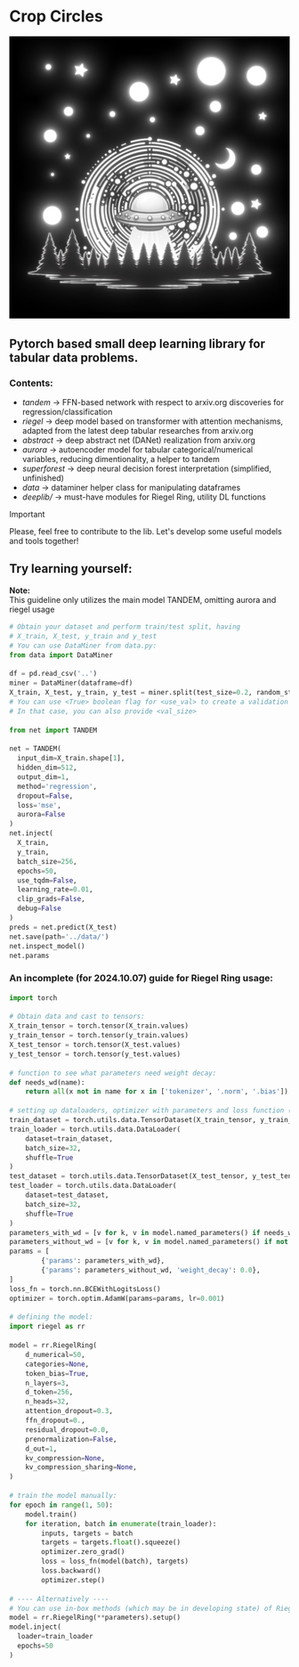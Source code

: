 # Crop Circles
![Lib](crop-circles.jpg)  
## Pytorch based small deep learning library for tabular data problems.
### Contents:
* *tandem*       -> FFN-based network with respect to arxiv.org discoveries for regression/classification
* *riegel*   ->  deep model based on transformer with attention mechanisms, adapted from the latest
deep tabular researches from arxiv.org
* *abstract* -> deep abstract net (DANet) realization from arxiv.org
* *aurora*   -> autoencoder model for tabular categorical/numerical variables, reducing dimentionality, a helper to tandem
* *superforest* -> deep neural decision forest interpretation (simplified, unfinished)
* *data* -> dataminer helper class for manipulating dataframes
* *deeplib/* -> must-have modules for Riegel Ring, utility DL functions  
  
> [!IMPORTANT]
> Please, feel free to contribute to the lib. Let's develop some useful models and tools together!

## Try learning yourself:
**Note:**  
This guideline only utilizes the main model TANDEM, omitting aurora and riegel usage
```python
# Obtain your dataset and perform train/test split, having
# X_train, X_test, y_train and y_test
# You can use DataMiner from data.py:
from data import DataMiner

df = pd.read_csv('..')
miner = DataMiner(dataframe=df)
X_train, X_test, y_train, y_test = miner.split(test_size=0.2, random_state=42, use_val=False)  
# You can use <True> boolean flag for <use_val> to create a validation set.
# In that case, you can also provide <val_size>

from net import TANDEM

net = TANDEM(
  input_dim=X_train.shape[1],
  hidden_dim=512,
  output_dim=1,
  method='regression',
  dropout=False,
  loss='mse',
  aurora=False
)
net.inject(
  X_train,
  y_train,
  batch_size=256,
  epochs=50,
  use_tqdm=False,
  learning_rate=0.01,
  clip_grads=False,
  debug=False
)
preds = net.predict(X_test)
net.save(path='../data/')
net.inspect_model()
net.params
```
### An incomplete (for 2024.10.07) guide for Riegel Ring usage:
```python
import torch 

# Obtain data and cast to tensors:
X_train_tensor = torch.tensor(X_train.values)
y_train_tensor = torch.tensor(y_train.values)
X_test_tensor = torch.tensor(X_test.values)
y_test_tensor = torch.tensor(y_test.values)

# function to see what parameters need weight decay:
def needs_wd(name):
    return all(x not in name for x in ['tokenizer', '.norm', '.bias'])

# setting up dataloaders, optimizer with parameters and loss function (in this case, binary xentropy)
train_dataset = torch.utils.data.TensorDataset(X_train_tensor, y_train_tensor)
train_loader = torch.utils.data.DataLoader(
    dataset=train_dataset,
    batch_size=32,
    shuffle=True
)
test_dataset = torch.utils.data.TensorDataset(X_test_tensor, y_test_tensor)
test_loader = torch.utils.data.DataLoader(
    dataset=test_dataset,
    batch_size=32,
    shuffle=True
)
parameters_with_wd = [v for k, v in model.named_parameters() if needs_wd(k)]
parameters_without_wd = [v for k, v in model.named_parameters() if not needs_wd(k)]
params = [
        {'params': parameters_with_wd},
        {'params': parameters_without_wd, 'weight_decay': 0.0},
]
loss_fn = torch.nn.BCEWithLogitsLoss()
optimizer = torch.optim.AdamW(params=params, lr=0.001)

# defining the model:
import riegel as rr

model = rr.RiegelRing(
    d_numerical=50,
    categories=None,
    token_bias=True,
    n_layers=3,
    d_token=256,
    n_heads=32,
    attention_dropout=0.3,
    ffn_dropout=0.,
    residual_dropout=0.0,
    prenormalization=False,
    d_out=1,
    kv_compression=None,
    kv_compression_sharing=None,
)

# train the model manually:
for epoch in range(1, 50):
    model.train()
    for iteration, batch in enumerate(train_loader):
        inputs, targets = batch
        targets = targets.float().squeeze()
        optimizer.zero_grad()
        loss = loss_fn(model(batch), targets)
        loss.backward()
        optimizer.step()

# ---- Alternatively ----
# You can use in-box methods (which may be in developing state) of Riegel Ring class with cute Tensorflow's progress bar:
model = rr.RiegelRing(**parameters).setup()
model.inject(
  loader=train_loader
  epochs=50
)
```
